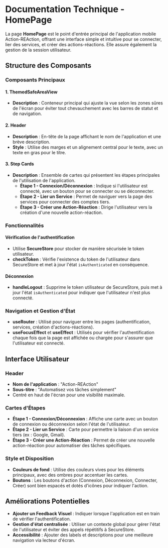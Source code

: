 # Documentation Technique - HomePage

La page **HomePage** est le point d'entrée principal de l'application mobile Action-REAction, offrant une interface simple et intuitive pour se connecter, lier des services, et créer des actions-réactions. Elle assure également la gestion de la session utilisateur.

## Structure des Composants

### Composants Principaux

#### 1. **ThemedSafeAreaView**

- **Description** : Conteneur principal qui ajuste la vue selon les zones sûres de l'écran pour éviter tout chevauchement avec les barres de statut et de navigation.

#### 2. **Header**

- **Description** : En-tête de la page affichant le nom de l'application et une brève description.
- **Style** : Utilise des marges et un alignement central pour le texte, avec un texte en gras pour le titre.

#### 3. **Step Cards**

- **Description** : Ensemble de cartes qui présentent les étapes principales de l'utilisation de l'application.
  - **Étape 1 - Connexion/Déconnexion** : Indique si l'utilisateur est connecté, avec un bouton pour se connecter ou se déconnecter.
  - **Étape 2 - Lier un Service** : Permet de naviguer vers la page des services pour connecter des comptes tiers.
  - **Étape 3 - Créer une Action-Réaction** : Dirige l'utilisateur vers la création d'une nouvelle action-réaction.

### Fonctionnalités

#### **Vérification de l'authentification**

- Utilise **SecureStore** pour stocker de manière sécurisée le token utilisateur.
- **checkToken** : Vérifie l'existence du token de l'utilisateur dans SecureStore et met à jour l'état `isAuthenticated` en conséquence.

#### **Déconnexion**

- **handleLogout** : Supprime le token utilisateur de SecureStore, puis met à jour l'état `isAuthenticated` pour indiquer que l'utilisateur n'est plus connecté.

### Navigation et Gestion d'État

- **useRouter** : Utilisé pour naviguer entre les pages (authentification, services, création d'actions-réactions).
- **useFocusEffect** et **useEffect** : Utilisés pour vérifier l'authentification chaque fois que la page est affichée ou chargée pour s'assurer que l'utilisateur est connecté.

## Interface Utilisateur

### Header

- **Nom de l'application** : "Action-REAction"
- **Sous-titre** : "Automatisez vos tâches simplement"
- Centré en haut de l'écran pour une visibilité maximale.

### Cartes d'Étapes

- **Étape 1 - Connexion/Déconnexion** : Affiche une carte avec un bouton de connexion ou déconnexion selon l'état de l'utilisateur.
- **Étape 2 - Lier un Service** : Carte pour permettre la liaison d'un service tiers (ex : Google, Gmail).
- **Étape 3 - Créer une Action-Réaction** : Permet de créer une nouvelle action-réaction pour automatiser des tâches spécifiques.

### Style et Disposition

- **Couleurs de fond** : Utilise des couleurs vives pour les éléments principaux, avec des ombres pour accentuer les cartes.
- **Boutons** : Les boutons d'action (Connexion, Déconnexion, Connecter, Créer) sont bien espacés et dotés d'icônes pour indiquer l'action.

## Améliorations Potentielles

- **Ajouter un Feedback Visuel** : Indiquer lorsque l'application est en train de vérifier l'authentification.
- **Gestion d'état centralisée** : Utiliser un contexte global pour gérer l'état de l'utilisateur et éviter des appels répétitifs à SecureStore.
- **Accessibilité** : Ajouter des labels et descriptions pour une meilleure navigation via lecteur d'écran.
